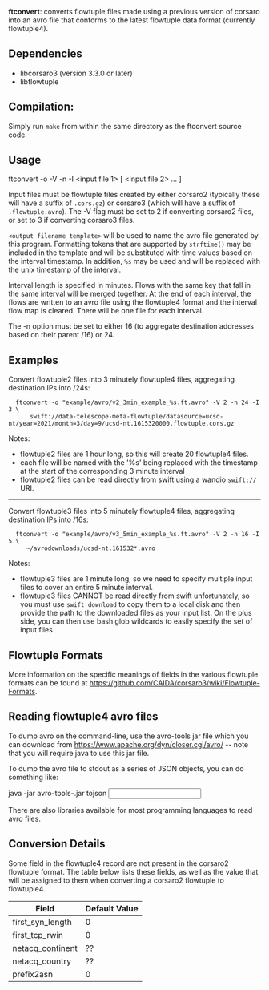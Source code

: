**ftconvert**: converts flowtuple files made using a previous version of
corsaro into an avro file that conforms to the latest flowtuple data
format (currently flowtuple4).

## Dependencies

 - libcorsaro3 (version 3.3.0 or later)
 - libflowtuple


## Compilation:

Simply run `make` from within the same directory as the ftconvert source code.


## Usage

  ftconvert -o <output filename template> -V <previous version>
      -n <dest network aggregation> -I <interval length>
      <input file 1> [ <input file 2> ... ]


Input files must be flowtuple files created by either corsaro2 (typically these
will have a suffix of `.cors.gz`) or corsaro3 (which will have a suffix of
`.flowtuple.avro`). The -V flag must be set to 2 if converting corsaro2
files, or set to 3 if converting corsaro3 files.

`<output filename template>` will be used to name the avro file generated by
this program. Formatting tokens that are supported by `strftime()` may be
included in the template and will be substituted with time values based on
the interval timestamp. In addition, `%s` may be used and will be replaced
with the unix timestamp of the interval.

Interval length is specified in minutes. Flows with the same key that fall
in the same interval will be merged together. At the end of each interval,
the flows are written to an avro file using the flowtuple4 format and the
interval flow map is cleared. There will be one file for each interval.

The -n option must be set to either 16 (to aggregate destination addresses
based on their parent /16) or 24.

## Examples

Convert flowtuple2 files into 3 minutely flowtuple4 files, aggregating
destination IPs into /24s:

```
  ftconvert -o "example/avro/v2_3min_example_%s.ft.avro" -V 2 -n 24 -I 3 \
      swift://data-telescope-meta-flowtuple/datasource=ucsd-nt/year=2021/month=3/day=9/ucsd-nt.1615320000.flowtuple.cors.gz
```

Notes:
 * flowtuple2 files are 1 hour long, so this will create 20 flowtuple4 files.
 * each file will be named with the '%s' being replaced with the timestamp at
   the start of the corresponding 3 minute interval
 * flowtuple2 files can be read directly from swift using a wandio `swift://`
   URI.


----

Convert flowtuple3 files into 5 minutely flowtuple4 files, aggregating
destination IPs into /16s:

```
  ftconvert -o "example/avro/v3_5min_example_%s.ft.avro" -V 2 -n 16 -I 5 \
     ~/avrodownloads/ucsd-nt.161532*.avro
```

Notes:
 * flowtuple3 files are 1 minute long, so we need to specify multiple input
   files to cover an entire 5 minute interval.
 * flowtuple3 files CANNOT be read directly from swift unfortunately, so you
   must use `swift download` to copy them to a local disk and then provide
   the path to the downloaded files as your input list. On the plus side, you
   can then use bash glob wildcards to easily specify the set of input files.


## Flowtuple Formats

More information on the specific meanings of fields in the various flowtuple
formats can be found at
https://github.com/CAIDA/corsaro3/wiki/Flowtuple-Formats.

## Reading flowtuple4 avro files

To dump avro on the command-line, use the avro-tools jar file which you can
download from https://www.apache.org/dyn/closer.cgi/avro/ -- note that
you will require java to use this jar file.

To dump the avro file to stdout as a series of JSON objects, you can do
something like:

  java -jar avro-tools-<version>.jar tojson <input file>

There are also libraries available for most programming languages to read avro
files.


## Conversion Details

Some field in the flowtuple4 record are not present in the corsaro2
flowtuple format. The table below lists these fields, as well as the value
that will be assigned to them when converting a corsaro2 flowtuple to
flowtuple4.

Field             |  Default Value
------------------|----------------
first_syn_length  |  0
first_tcp_rwin    |  0
netacq_continent  | ??
netacq_country    | ??
prefix2asn        |  0




